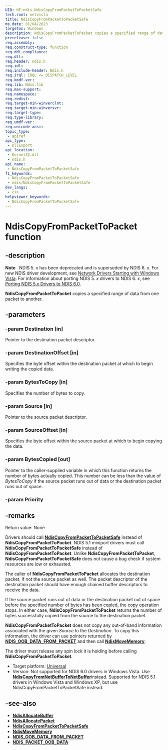 ```yaml
---
UID: NF:ndis.NdisCopyFromPacketToPacketSafe
tech.root: netvista
title: NdisCopyFromPacketToPacketSafe
ms.date: 01/04/2023
targetos: Windows
description: NdisCopyFromPacketToPacket copies a specified range of data from one packet to another.
prerelease: false
req.assembly: 
req.construct-type: function
req.ddi-compliance: 
req.dll: 
req.header: ndis.h
req.idl: 
req.include-header: Ndis.h
req.irql: IRQL <= DISPATCH_LEVEL
req.kmdf-ver: 
req.lib: Ndis.lib
req.max-support: 
req.namespace: 
req.redist: 
req.target-min-winverclnt: 
req.target-min-winversvr: 
req.target-type: 
req.type-library: 
req.umdf-ver: 
req.unicode-ansi: 
topic_type:
 - apiref
api_type:
 - DllExport
api_location:
 - Kernel32.dll
 - ndis.h
api_name:
 - NdisCopyFromPacketToPacketSafe
f1_keywords:
 - NdisCopyFromPacketToPacketSafe
 - ndis/NdisCopyFromPacketToPacketSafe
dev_langs:
 - c++
helpviewer_keywords:
 - NdisCopyFromPacketToPacketSafe
---
```


# NdisCopyFromPacketToPacket function



## -description

**Note**   NDIS 5. *x* has been deprecated and is superseded by NDIS 6. *x*. For new NDIS driver development, see [Network Drivers Starting with Windows Vista](../_netvista/index.md). For information about porting NDIS 5. *x* drivers to NDIS 6. *x*, see [Porting NDIS 5.x Drivers to NDIS 6.0](https://msdn.microsoft.com/library/Ff570059).

**NdisCopyFromPacketToPacket** copies a specified range of data from one packet to another.

## -parameters

### -param Destination [in]

Pointer to the destination packet descriptor.

### -param DestinationOffset [in]

Specifies the byte offset within the destination packet at which to begin writing the copied data.

### -param BytesToCopy [in]

Specifies the number of bytes to copy.

### -param Source [in]

Pointer to the source packet descriptor.

### -param SourceOffset [in]

Specifies the byte offset within the source packet at which to begin copying the data.

### -param BytesCopied [out]

Pointer to the caller-supplied variable in which this function returns the number of bytes actually copied. This number can be less than the value of *BytesToCopy* if the source packet runs out of data or the destination packet runs out of space.

### -param Priority

## -remarks

Return value: None

Drivers should call [**NdisCopyFromPacketToPacketSafe**](nf-ndis-ndiscopyfrompackettopacketsafe.md) instead of **NdisCopyFromPacketToPacket**. NDIS 5.1 miniport drivers must call **NdisCopyFromPacketToPacketSafe** instead of **NdisCopyFromPacketToPacket**. Unlike **NdisCopyFromPacketToPacket**, **NdisCopyFromPacketToPacketSafe** does not cause a bug check if system resources are low or exhausted.

The caller of **NdisCopyFromPacketToPacket** allocates the destination packet, if not the source packet as well. The packet descriptor of the destination packet should have enough chained buffer descriptors to receive the data.

If the source packet runs out of data or the destination packet out of space before the specified number of bytes has been copied, the copy operation stops. In either case, **NdisCopyFromPacketToPacket** returns the number of bytes successfully copied from the source to the destination packet.

**NdisCopyFromPacketToPacket** does not copy any out-of-band information associated with the given *Source* to the *Destination*. To copy this information, the driver can use pointers returned by [**NDIS\_OOB\_DATA\_FROM\_PACKET**](https://msdn.microsoft.com/library/ff557084\(v=vs.85\)) and then call [**NdisMoveMemory**](https://msdn.microsoft.com/library/Ff563625).

The driver must release any spin lock it is holding before calling **NdisCopyFromPacketToPacket**.

- Target platform: [Universal](https://go.microsoft.com/fwlink/p/?linkid=531356)
- Version: Not supported for NDIS 6.0 drivers in Windows Vista. Use <a href="https://msdn.microsoft.com/library/Ff561718"><strong>NdisCopyFromNetBufferToNetBuffer</strong></a>instead. Supported for NDIS 5.1 drivers in Windows Vista and Windows XP, but use NdisCopyFromPacketToPacketSafe instead.

## -see-also

- [**NdisAllocateBuffer**](nf-ndis-ndisallocatebuffer.md)
- [**NdisAllocatePacket**](https://msdn.microsoft.com/library/ff550774\(v=vs.85\))
- [**NdisCopyFromPacketToPacketSafe**](nf-ndis-ndiscopyfrompackettopacketsafe.md)
- [**NdisMoveMemory**](https://msdn.microsoft.com/library/Ff563625)
- [**NDIS\_OOB\_DATA\_FROM\_PACKET**](https://msdn.microsoft.com/library/ff557084\(v=vs.85\))
- [**NDIS\_PACKET\_OOB\_DATA**](https://msdn.microsoft.com/library/ff557105\(v=vs.85\))

